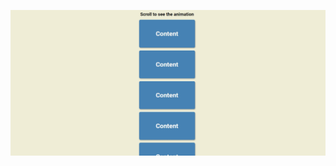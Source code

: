 ![Scroll Animation](https://github.com/hiticas/mini-js-projects/blob/main/06.Scroll%20Animation/screenshot.jpg)
